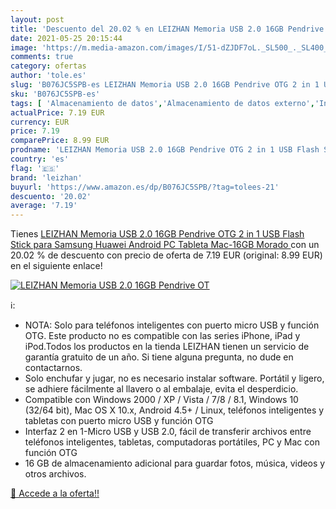 ```yaml
---
layout: post
title: 'Descuento del 20.02 % en LEIZHAN Memoria USB 2.0 16GB Pendrive OT'
date: 2021-05-25 20:15:44
image: 'https://m.media-amazon.com/images/I/51-dZJDF7oL._SL500_._SL400_.jpg'
comments: true
category: ofertas
author: 'tole.es'
slug: 'B076JC5SPB-es LEIZHAN Memoria USB 2.0 16GB Pendrive OTG 2 in 1 USB Flash...'
sku: 'B076JC5SPB-es'
tags: [ 'Almacenamiento de datos','Almacenamiento de datos externo','Informática','Memorias USB','huawei','leizhan','samsung', ]
actualPrice: 7.19 EUR
currency: EUR
price: 7.19
comparePrice: 8.99 EUR
prodname: 'LEIZHAN Memoria USB 2.0 16GB Pendrive OTG 2 in 1 USB Flash Stick para Samsung Huawei Android PC Tableta Mac-16GB Morado '
country: 'es'
flag: '🇪🇸'
brand: 'leizhan'
buyurl: 'https://www.amazon.es/dp/B076JC5SPB/?tag=tolees-21'
descuento: '20.02'
average: '7.19'
---
```


Tienes [LEIZHAN Memoria USB 2.0 16GB Pendrive OTG 2 in 1 USB Flash Stick para Samsung Huawei Android PC Tableta Mac-16GB Morado ](https://www.amazon.es/dp/B076JC5SPB/?tag=tolees-21) con un 20.02 % de descuento con precio de oferta de 7.19 EUR (original: 8.99 EUR) en el siguiente enlace!

[![LEIZHAN Memoria USB 2.0 16GB Pendrive OT](https://m.media-amazon.com/images/I/51-dZJDF7oL._SL500_._SL400_.jpg)](https://www.amazon.es/dp/B076JC5SPB/?tag=tolees-21)

ℹ️:

- NOTA: Solo para teléfonos inteligentes con puerto micro USB y función OTG. Este producto no es compatible con las series iPhone, iPad y iPod.Todos los productos en la tienda LEIZHAN tienen un servicio de garantía gratuito de un año. Si tiene alguna pregunta, no dude en contactarnos.
- Solo enchufar y jugar, no es necesario instalar software. Portátil y ligero, se adhiere fácilmente al llavero o al embalaje, evita el desperdicio.
- Compatible con Windows 2000 / XP / Vista / 7/8 / 8.1, Windows 10 (32/64 bit), Mac OS X 10.x, Android 4.5+ / Linux, teléfonos inteligentes y tabletas con puerto micro USB y función OTG
- Interfaz 2 en 1-Micro USB y USB 2.0, fácil de transferir archivos entre teléfonos inteligentes, tabletas, computadoras portátiles, PC y Mac con función OTG
- 16 GB de almacenamiento adicional para guardar fotos, música, videos y otros archivos.

[🛒 Accede a la oferta!!](https://www.amazon.es/dp/B076JC5SPB/?tag=tolees-21)
